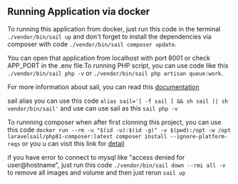 ## Running Application via docker

To running this application from docker, just run this code in the terminal `./vendor/bin/sail up` and don't forget to install the dependencies via composer with code `./vendor/bin/sail composer update`.

You can open that application from localhost with port 8001 or check APP_PORT in the .env file.To running PHP script, you can use code like this `./vendor/bin/sail php -v` or `./vendor/bin/sail php artisan queue:work`.

For more information about sail, you can read this [documentation](https://laravel.com/docs/9.x/sail)

sail alias you can use this code `alias sail='[ -f sail ] && sh sail || sh vendor/bin/sail'` and use can use sail as this `sail php -v`

To runnning composer when after first clonning this project, you can use this code `docker run --rm -u "$(id -u):$(id -g)" -v $(pwd):/opt -w /opt laravelsail/php81-composer:latest composer install --ignore-platform-reqs` or you u can visit this link for [detail](https://laravel.com/docs/9.x/sail#installing-composer-dependencies-for-existing-projects)

if you have error to connect to mysql like "access denied for user@hostname", just run this code `./vendor/bin/sail down --rmi all -v` to remove all images and volume and then just rerun `sail up`

